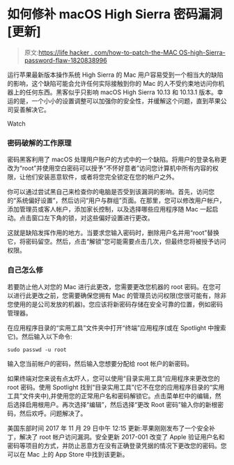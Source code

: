 # 如何修补 macOS High Sierra 密码漏洞[更新]

> 原文:[https://life hacker . com/how-to-patch-the-MAC OS-high-Sierra-password-flaw-1820838996](https://lifehacker.com/how-to-patch-the-macos-high-sierra-password-flaw-1820838996)

运行苹果最新版本操作系统 High Sierra 的 Mac 用户容易受到一个相当大的缺陷的影响，这个缺陷可能会允许任何实际接触到你的 Mac 的人不受约束地访问你机器上的任何东西。黑客似乎只影响 macOS High Sierra 10.13 和 10.13.1 版本。幸运的是，一个小小的设置调整可以加强你的安全性，并缓解这个问题，直到苹果公司妥善解决它。

Watch

### **密码破解的工作原理**

密码黑客利用了 macOS 处理用户账户的方式中的一个缺陷。将用户的登录名称更改为“root”并使用空白密码可以授予“不怀好意者”访问您计算机中所有内容的权限，让他们安装恶意软件，或者将您完全锁定在您的帐户之外。

你可以通过尝试黑自己来检查你的电脑是否受到该漏洞的影响。首先，访问您的“系统偏好设置”，然后访问“用户与群组”页面。在那里，您可以修改用户帐户，添加管理员或客人帐户，添加家长控制，以及选择哪些应用程序随 Mac 一起启动。点击窗口左下角的锁，对这些偏好设置进行更改。

这就是缺陷发挥作用的地方。当要求您输入密码时，删除用户名并用“root”替换它，将密码留空。然后，点击“解锁”您可能需要点击几次，但最终您将被授予访问权限。

### **自己怎么修**

若要防止他人对您的 Mac 进行此更改，您需要更改您机器的 root 密码。在您可以进行此更改之前，您需要确保您拥有 Mac 的管理员访问权限(您很可能有，除非您使用的是公司发放的机器)。您应该将新密码存储在安全可靠的位置，例如密码管理器。

在应用程序目录的“实用工具”文件夹中打开“终端”应用程序(或在 Spotlight 中搜索它)。然后输入以下命令:

`sudo passwd -u root`

输入您当前帐户的密码，然后输入您想要分配给 root 帐户的新密码。

如果终端对您来说有点太吓人，您可以使用“目录实用工具”应用程序来更改您的 root 密码。使用 Spotlight 找到“目录实用工具”(它不在您的应用程序目录的“实用工具”文件夹中),并使用您的正常用户名和密码解锁它。点击菜单栏中的编辑，然后选择启用根用户。再次选择“编辑”，然后选择“更改 Root 密码”输入你的新根密码，然后欢呼。问题解决了。

美国东部时间 2017 年 11 月 29 日中午 12:15 更新:苹果刚刚发布了一个安全补丁，解决了 root 帐户访问漏洞。安全更新 2017-001 改变了 Apple 验证用户名和密码等项目的方式，并防止恶意方在没有正确登录凭据的情况下更改您的密码。您可以在 Mac 上的 App Store 中找到该更新。